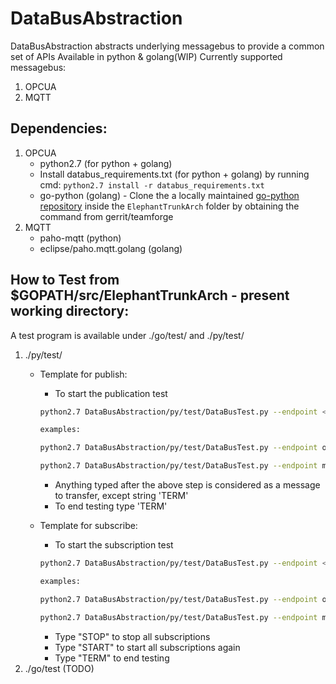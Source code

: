 # DataBusAbstraction
DataBusAbstraction abstracts underlying messagebus to provide a common set of APIs
Available in python & golang(WIP)
Currently supported messagebus:
1. OPCUA
2. MQTT

## Dependencies:
1. OPCUA
   * python2.7 (for python + golang)
   * Install databus_requirements.txt (for python + golang) by running cmd: `python2.7 install -r databus_requirements.txt`
   * go-python (golang) - Clone the a locally maintained [go-python repository](https://github.intel.com/ElephantTrunkArch/go-python) inside the `ElephantTrunkArch` folder by obtaining the command from gerrit/teamforge
2. MQTT
   * paho-mqtt (python)
   * eclipse/paho.mqtt.golang (golang)

## How to Test from $GOPATH/src/ElephantTrunkArch - present working directory:
A test program is available under ./go/test/ and ./py/test/
1. ./py/test/
   * Template for publish:
     * To start the publication test
     ```sh
     python2.7 DataBusAbstraction/py/test/DataBusTest.py --endpoint <address> --direction PUB --ns <a name> --topic <list of topics> --msg <Message to send>

     examples:

     python2.7 DataBusAbstraction/py/test/DataBusTest.py --endpoint opcua://0.0.0.0:65003/ --direction PUB --ns streammanager --topic classifier_results --msg TESTMESSAGE

     python2.7 DataBusAbstraction/py/test/DataBusTest.py --endpoint mqtt://localhost:1883/ --direction PUB --ns streammanager --topic classifier_results --msg TESTMESSAGE
     ```
     * Anything typed after the above step is considered as a message to transfer, except string 'TERM'
     * To end testing type 'TERM'

   * Template for subscribe:
     * To start the subscription test
     ```sh
     python2.7 DataBusAbstraction/py/test/DataBusTest.py --endpoint <address> --direction SUB --ns <a name> --topic <list of topics>

     examples:

     python2.7 DataBusAbstraction/py/test/DataBusTest.py --endpoint opcua://localhost:65003/ --direction SUB --ns streammanager --topic classifier_results

     python2.7 DataBusAbstraction/py/test/DataBusTest.py --endpoint mqtt://localhost:1883/ --direction SUB --ns streammanager --topic classifier_results
     ```
     * Type "STOP" to stop all subscriptions
     * Type "START" to start all subscriptions again
     * Type "TERM" to end testing
2. ./go/test (TODO)
